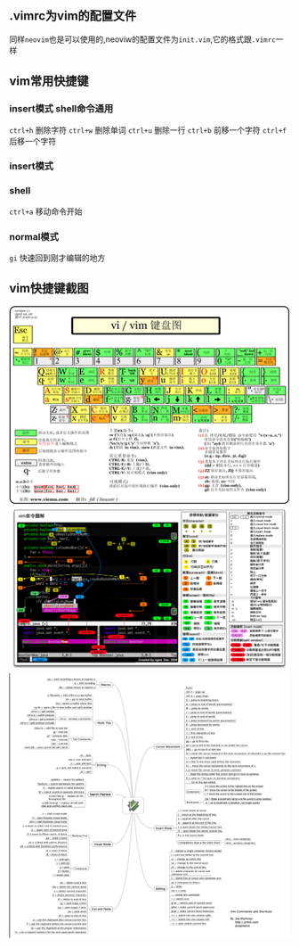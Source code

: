 ## .vimrc为vim的配置文件
同样`neovim`也是可以使用的,neoviw的配置文件为`init.vim`,它的格式跟`.vimrc`一样

## vim常用快捷键
### insert模式 shell命令通用
`ctrl+h`  删除字符
`ctrl+w`  删除单词
`ctrl+u`  删除一行
`ctrl+b`  前移一个字符
`ctrl+f`  后移一个字符
### insert模式
### shell
`ctrl+a` 移动命令开始
### normal模式
`gi` 快速回到刚才编辑的地方

## vim快捷键截图
![](./vi-vim-cheat-sheet-sch1.gif)
![](./20140602114620953.jpg)
![](./20140602114952515.jpg)